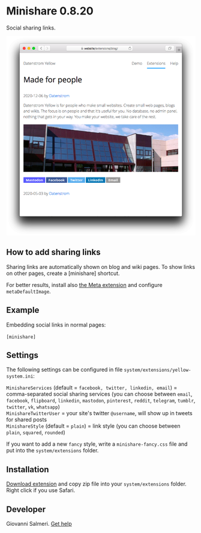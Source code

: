 Minishare 0.8.20
================
Social sharing links.

<p align="center"><img src="minishare-screenshot.png?raw=true" alt="Screenshot"></p>

## How to add sharing links

Sharing links are automatically shown on blog and wiki pages. To show links on other pages, create a [minishare] shortcut.

For better results, install also [the Meta extension](https://github.com/datenstrom/yellow-extensions/tree/master/source/meta) and configure `metaDefaultImage`.

## Example

Embedding social links in normal pages:

`[minishare]`

## Settings

The following settings can be configured in file `system/extensions/yellow-system.ini`:

`MinishareServices` (default = `facebook, twitter, linkedin, email`) = comma-separated social sharing services (you can choose between `email`, `facebook`, `flipboard`, `linkedin`, `mastodon`, `pinterest`, `reddit`, `telegram`, `tumblr`, `twitter`, `vk`, `whatsapp`)  
`MinishareTwitterUser` = your site's twitter `@username`, will show up in tweets for shared posts  
`MinishareStyle` (default = `plain`) = link style (you can choose between `plain`, `squared`, `rounded`)  

If you want to add a new `fancy` style, write a `minishare-fancy.css`  file and put into the `system/extensions` folder.

## Installation

[Download extension](https://github.com/GiovanniSalmeri/yellow-minishare/archive/master.zip) and copy zip file into your `system/extensions` folder. Right click if you use Safari.

## Developer

Giovanni Salmeri. [Get help](https://datenstrom.se/yellow/help/)
